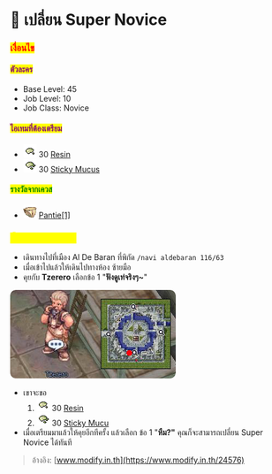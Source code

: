 # 📔 เปลี่ยน Super Novice

### <mark style="color:red;">เงื่อนไข</mark>

#### <mark style="color:purple;">ตัวละคร</mark>

* Base Level: 45
* Job Level: 10
* Job Class: Novice

#### <mark style="color:purple;">ไอเทมที่ต้องเตรียม</mark>

* ![](../.gitbook/assets/Resin.png) 30 [Resin](https://www.divine-pride.net/database/item/907/resin)
* ![](<../.gitbook/assets/Sticky Mucus.png>) 30 [Sticky Mucus](https://www.divine-pride.net/database/item/938/sticky-mucus)

#### <mark style="color:green;">รางวัลจากเควส</mark>

* ![](../.gitbook/assets/Pantie.png) [Pantie\[1\]](https://www.divine-pride.net/database/item/2371/pantie-1)

### <mark style="color:yellow;">ขั้นตอนการเดินเควส</mark>

* เดินทางไปที่เมือง  Al De Baran ที่พิกัด `/navi aldebaran 116/63`
* เมื่อเข้าไปแล้วให้เดินไปทางห้อง ซ้ายมือ
* คุยกับ **Tzerero**  เลือกข้อ 1 "**ฟังดูเท่จริงๆ\~**"

****![](../.gitbook/assets/SuperNovice-Tzerero.png)****

* เขาจะขอ
  1. ![](../.gitbook/assets/Resin.png) 30 [Resin](https://www.divine-pride.net/database/item/907/resin)
  2. ![](<../.gitbook/assets/Sticky Mucus.png>) 30 [Sticky Mucu](https://www.divine-pride.net/database/item/938/sticky-mucus)
* เมื่อเตรียมมาแล้วให้คุยอีกทีครั้ง แล้วเลือก ข้อ 1 "**หืม?"** คุณก็จะสามารถเปลี่ยน Super Novice ได้ทันที

> อ้างอิง: [www.modify.in.th](https://www.modify.in.th/24576)
